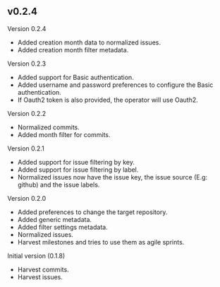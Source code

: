 ## v0.2.4

Version 0.2.4

- Added creation month data to normalized issues.
- Added creation month filter metadata.

Version 0.2.3

- Added support for Basic authentication.
- Added username and password preferences to configure the Basic authentication.
- If Oauth2 token is also provided, the operator will use Oauth2.

Version 0.2.2

- Normalized commits.
- Added month filter for commits.

Version 0.2.1

- Added support for issue filtering by key.
- Added support for issue filtering by label.
- Normalized issues now have the issue key, the issue source (E.g: github) and the issue labels.

Version 0.2.0

- Added preferences to change the target repository.
- Added generic metadata.
- Added filter settings metadata.
- Normalized issues.
- Harvest milestones and tries to use them as agile sprints.

Initial version (0.1.8)

- Harvest commits.
- Harvest issues.
